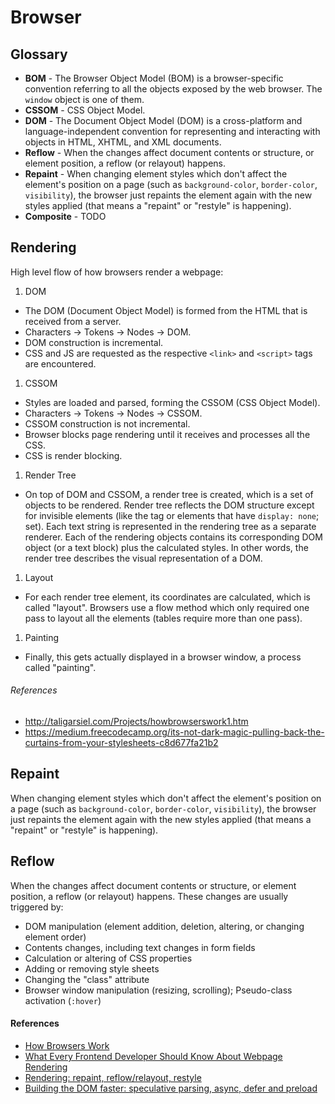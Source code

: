 # Browser

## Glossary

* **BOM** - The Browser Object Model (BOM) is a browser-specific convention referring to all the objects exposed by the web browser. The `window` object is one of them.
* **CSSOM** - CSS Object Model.
* **DOM** - The Document Object Model (DOM) is a cross-platform and language-independent convention for representing and interacting with objects in HTML, XHTML, and XML documents.
* **Reflow** - When the changes affect document contents or structure, or element position, a reflow (or relayout) happens.
* **Repaint** - When changing element styles which don't affect the element's position on a page (such as `background-color`, `border-color`, `visibility`), the browser just repaints the element again with the new styles applied (that means a "repaint" or "restyle" is happening).
* **Composite** - TODO

## Rendering

High level flow of how browsers render a webpage:

1. DOM

* The DOM (Document Object Model) is formed from the HTML that is received from a server.
* Characters -> Tokens -> Nodes -> DOM.
* DOM construction is incremental.
* CSS and JS are requested as the respective `<link>` and `<script>` tags are encountered.

1. CSSOM

* Styles are loaded and parsed, forming the CSSOM (CSS Object Model).
* Characters -> Tokens -> Nodes -> CSSOM.
* CSSOM construction is not incremental.
* Browser blocks page rendering until it receives and processes all the CSS.
* CSS is render blocking.

1. Render Tree

* On top of DOM and CSSOM, a render tree is created, which is a set of objects to be rendered. Render tree reflects the DOM structure except for invisible elements (like the <head> tag or elements that have `display: none`; set). Each text string is represented in the rendering tree as a separate renderer. Each of the rendering objects contains its corresponding DOM object (or a text block) plus the calculated styles. In other words, the render tree describes the visual representation of a DOM.

1. Layout

* For each render tree element, its coordinates are calculated, which is called "layout". Browsers use a flow method which only required one pass to layout all the elements (tables require more than one pass).

1. Painting

* Finally, this gets actually displayed in a browser window, a process called "painting".

###### References

* http://taligarsiel.com/Projects/howbrowserswork1.htm
* https://medium.freecodecamp.org/its-not-dark-magic-pulling-back-the-curtains-from-your-stylesheets-c8d677fa21b2

## Repaint

When changing element styles which don't affect the element's position on a page (such as `background-color`, `border-color`, `visibility`), the browser just repaints the element again with the new styles applied (that means a "repaint" or "restyle" is happening).

## Reflow

When the changes affect document contents or structure, or element position, a reflow (or relayout) happens. These changes are usually triggered by:

* DOM manipulation (element addition, deletion, altering, or changing element order)
* Contents changes, including text changes in form fields
* Calculation or altering of CSS properties
* Adding or removing style sheets
* Changing the "class" attribute
* Browser window manipulation (resizing, scrolling); Pseudo-class activation (`:hover`)

#### References

* [How Browsers Work](http://taligarsiel.com/Projects/howbrowserswork1.htm)
* [What Every Frontend Developer Should Know About Webpage Rendering](http://frontendbabel.info/articles/webpage-rendering-101/)
* [Rendering: repaint, reflow/relayout, restyle](http://www.phpied.com/rendering-repaint-reflowrelayout-restyle/)
* [Building the DOM faster: speculative parsing, async, defer and preload](https://hacks.mozilla.org/2017/09/building-the-dom-faster-speculative-parsing-async-defer-and-preload/)
